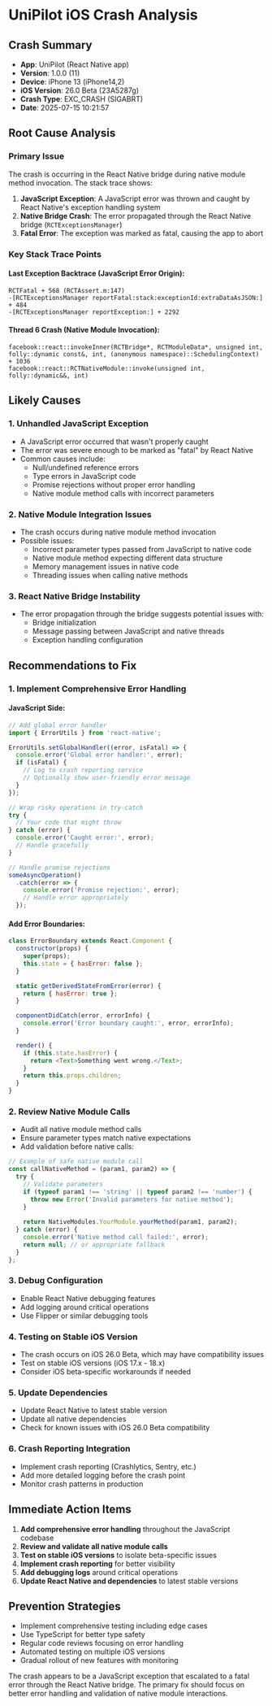 # UniPilot iOS Crash Analysis

## Crash Summary
- **App**: UniPilot (React Native app)
- **Version**: 1.0.0 (11)
- **Device**: iPhone 13 (iPhone14,2)
- **iOS Version**: 26.0 Beta (23A5287g)
- **Crash Type**: EXC_CRASH (SIGABRT)
- **Date**: 2025-07-15 10:21:57

## Root Cause Analysis

### Primary Issue
The crash is occurring in the React Native bridge during native module method invocation. The stack trace shows:

1. **JavaScript Exception**: A JavaScript error was thrown and caught by React Native's exception handling system
2. **Native Bridge Crash**: The error propagated through the React Native bridge (`RCTExceptionsManager`) 
3. **Fatal Error**: The exception was marked as fatal, causing the app to abort

### Key Stack Trace Points

#### Last Exception Backtrace (JavaScript Error Origin):
```
RCTFatal + 568 (RCTAssert.m:147)
-[RCTExceptionsManager reportFatal:stack:exceptionId:extraDataAsJSON:] + 484
-[RCTExceptionsManager reportException:] + 2292
```

#### Thread 6 Crash (Native Module Invocation):
```
facebook::react::invokeInner(RCTBridge*, RCTModuleData*, unsigned int, folly::dynamic const&, int, (anonymous namespace)::SchedulingContext) + 1036
facebook::react::RCTNativeModule::invoke(unsigned int, folly::dynamic&&, int)
```

## Likely Causes

### 1. **Unhandled JavaScript Exception**
- A JavaScript error occurred that wasn't properly caught
- The error was severe enough to be marked as "fatal" by React Native
- Common causes include:
  - Null/undefined reference errors
  - Type errors in JavaScript code
  - Promise rejections without proper error handling
  - Native module method calls with incorrect parameters

### 2. **Native Module Integration Issues**
- The crash occurs during native module method invocation
- Possible issues:
  - Incorrect parameter types passed from JavaScript to native code
  - Native module method expecting different data structure
  - Memory management issues in native code
  - Threading issues when calling native methods

### 3. **React Native Bridge Instability**
- The error propagation through the bridge suggests potential issues with:
  - Bridge initialization
  - Message passing between JavaScript and native threads
  - Exception handling configuration

## Recommendations to Fix

### 1. **Implement Comprehensive Error Handling**

#### JavaScript Side:
```javascript
// Add global error handler
import { ErrorUtils } from 'react-native';

ErrorUtils.setGlobalHandler((error, isFatal) => {
  console.error('Global error handler:', error);
  if (isFatal) {
    // Log to crash reporting service
    // Optionally show user-friendly error message
  }
});

// Wrap risky operations in try-catch
try {
  // Your code that might throw
} catch (error) {
  console.error('Caught error:', error);
  // Handle gracefully
}

// Handle promise rejections
someAsyncOperation()
  .catch(error => {
    console.error('Promise rejection:', error);
    // Handle error appropriately
  });
```

#### Add Error Boundaries:
```javascript
class ErrorBoundary extends React.Component {
  constructor(props) {
    super(props);
    this.state = { hasError: false };
  }

  static getDerivedStateFromError(error) {
    return { hasError: true };
  }

  componentDidCatch(error, errorInfo) {
    console.error('Error boundary caught:', error, errorInfo);
  }

  render() {
    if (this.state.hasError) {
      return <Text>Something went wrong.</Text>;
    }
    return this.props.children;
  }
}
```

### 2. **Review Native Module Calls**
- Audit all native module method calls
- Ensure parameter types match native expectations
- Add validation before native calls:

```javascript
// Example of safe native module call
const callNativeMethod = (param1, param2) => {
  try {
    // Validate parameters
    if (typeof param1 !== 'string' || typeof param2 !== 'number') {
      throw new Error('Invalid parameters for native method');
    }
    
    return NativeModules.YourModule.yourMethod(param1, param2);
  } catch (error) {
    console.error('Native method call failed:', error);
    return null; // or appropriate fallback
  }
};
```

### 3. **Debug Configuration**
- Enable React Native debugging features
- Add logging around critical operations
- Use Flipper or similar debugging tools

### 4. **Testing on Stable iOS Version**
- The crash occurs on iOS 26.0 Beta, which may have compatibility issues
- Test on stable iOS versions (iOS 17.x - 18.x)
- Consider iOS beta-specific workarounds if needed

### 5. **Update Dependencies**
- Update React Native to latest stable version
- Update all native dependencies
- Check for known issues with iOS 26.0 Beta compatibility

### 6. **Crash Reporting Integration**
- Implement crash reporting (Crashlytics, Sentry, etc.)
- Add more detailed logging before the crash point
- Monitor crash patterns in production

## Immediate Action Items

1. **Add comprehensive error handling** throughout the JavaScript codebase
2. **Review and validate all native module calls**
3. **Test on stable iOS versions** to isolate beta-specific issues
4. **Implement crash reporting** for better visibility
5. **Add debugging logs** around critical operations
6. **Update React Native and dependencies** to latest stable versions

## Prevention Strategies

- Implement comprehensive testing including edge cases
- Use TypeScript for better type safety
- Regular code reviews focusing on error handling
- Automated testing on multiple iOS versions
- Gradual rollout of new features with monitoring

The crash appears to be a JavaScript exception that escalated to a fatal error through the React Native bridge. The primary fix should focus on better error handling and validation of native module interactions.